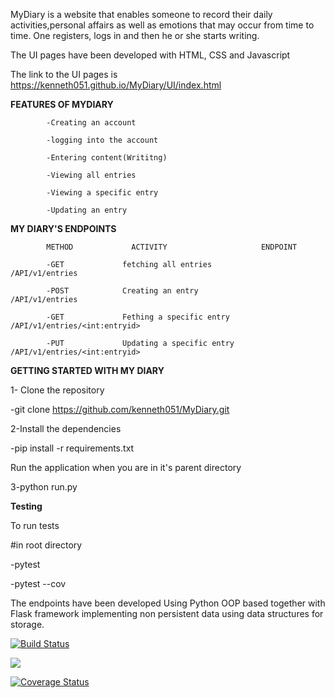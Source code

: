 MyDiary
is a website that enables someone to record their daily activities,personal affairs as well as emotions that may occur from time to time. One registers, logs in and then he or she starts writing.

 The UI pages have been developed with HTML, CSS and Javascript
	
 The link to the UI pages is https://kenneth051.github.io/MyDiary/UI/index.html
	

 **FEATURES OF MYDIARY**
	
			-Creating an account

			-logging into the account

			-Entering content(Writitng)

			-Viewing all entries

			-Viewing a specific entry

			-Updating an entry


 **MY DIARY'S ENDPOINTS**
	
			METHOD             ACTIVITY                     ENDPOINT

			-GET             fetching all entries           /API/v1/entries

			-POST            Creating an entry              /API/v1/entries

			-GET             Fething a specific entry       /API/v1/entries/<int:entryid>

			-PUT             Updating a specific entry      /API/v1/entries/<int:entryid>




**GETTING STARTED WITH MY DIARY**

1- Clone the repository

-git clone https://github.com/kenneth051/MyDiary.git

2-Install the dependencies

-pip install -r requirements.txt

Run the application when you are in it's parent directory

3-python run.py

**Testing**

To run tests

#in root directory

-pytest

-pytest --cov


 The endpoints have been developed Using Python OOP based together with Flask framework implementing non persistent data using data structures for storage.
 
[![Build Status](https://travis-ci.org/kenneth051/MyDiary.svg?branch=develop)](https://travis-ci.org/kenneth051/MyDiary)

<a href="https://codeclimate.com/github/kenneth051/MyDiary/maintainability"><img src="https://api.codeclimate.com/v1/badges/9d29aad9c943fed7228d/maintainability" /></a>


[![Coverage Status](https://coveralls.io/repos/github/kenneth051/MyDiary/badge.svg?branch=develop)](https://coveralls.io/github/kenneth051/MyDiary?branch=develop)
